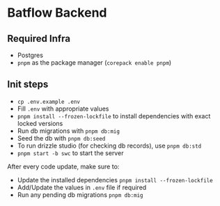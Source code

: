 # Batflow Backend

## Required Infra

- Postgres
- `pnpm` as the package manager (`corepack enable pnpm`)

## Init steps

- `cp .env.example .env`
- Fill `.env` with appropriate values
- `pnpm install --frozen-lockfile` to install dependencies with exact locked versions
- Run db migrations with `pnpm db:mig`
- Seed the db with `pnpm db:seed`
- To run drizzle studio (for checking db records), use `pnpm db:std`
- `pnpm start -b swc` to start the server

After every code update, make sure to:

- Update the installed dependencies `pnpm install --frozen-lockfile`
- Add/Update the values in `.env` file if required
- Run any pending db migrations `pnpm db:mig`
